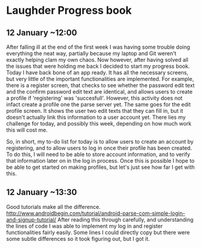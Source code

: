 # Laughder Progress book

## 12 January ~12:00

After falling ill at the end of the first week I was having some trouble doing everything the neat way, partially because my laptop and Git weren't exactly helping clam my own chaos.
Now however, after having solved all the issues that were holding me back I decided to start my progress book.
Today I have back bone of an app ready. It has all the necessary screens, but very little of the important functionalities are implemented.
For example, there is a register screen, that checks to see whether the password edit text and the confirm password edit text are identical, and allows users to create a profile if 'registering' was 'succesfull'.
However, this activity does not infact create a profile one the parse server yet.
The same goes for the edit profile screen. It shows the user two edit texts that they can fill in, but it doesn't actually link this information to a user account yet.
There lies my challenge for today, and possibly this week, depending on how much work this will cost me.

So, in short, my to-do list for today is to allow users to create an account by registering, and to allow users to log in once their profile has been created.
To do this, I will need to be able to store account information, and to verify that information later on in the log in process.
Once this is possible I hope to be able to get started on making profiles, but let's just see how far I get with this.

## 12 January ~13:30

Good tutorials make all the difference. http://www.androidbegin.com/tutorial/android-parse-com-simple-login-and-signup-tutorial/
After reading this through carefully, and understanding the lines of code I was able to implement my log in and register functionalities fairly easily.
Some lines I could directly copy but there were some subtle differences so it took figuring out, but I got it.
